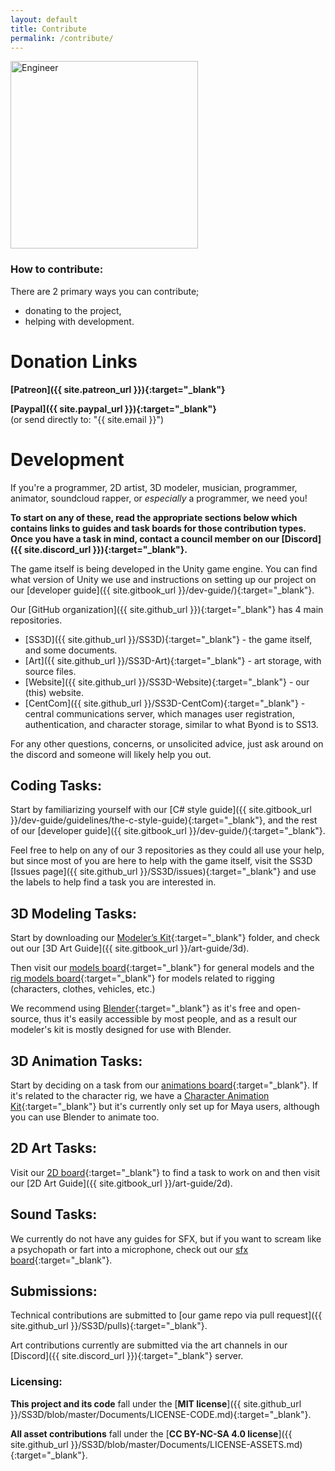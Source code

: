 ```yaml
---
layout: default
title: Contribute
permalink: /contribute/
---
```


<div class="image-float_right">
    <img src="{{ site.baseurl}}/assets/img/Engineer.png" alt="Engineer" width="300px">
</div>

### How to contribute:

There are 2 primary ways you can contribute;
- donating to the project, 
- helping with development.

# Donation Links

**[Patreon]({{ site.patreon_url }}){:target="_blank"}**

**[Paypal]({{ site.paypal_url }}){:target="_blank"}**<br>
(or send directly to: "{{ site.email }}")

# Development

If you're a programmer, 2D artist, 3D modeler, musician, programmer, animator, soundcloud rapper, or *especially* a programmer, we need you!

**To start on any of these, read the appropriate sections below which contains links to guides and task boards for those contribution types. Once you have a task in mind, contact a council member on our [Discord]({{ site.discord_url }}){:target="_blank"}.**

The game itself is being developed in the Unity game engine. You can find what version of Unity we use and instructions on setting up our project on our [developer guide]({{ site.gitbook_url }}/dev-guide/){:target="_blank"}.

Our [GitHub organization]({{ site.github_url }}){:target="_blank"} has 4 main repositories.
- [SS3D]({{ site.github_url }}/SS3D){:target="_blank"} - the game itself, and some documents.
- [Art]({{ site.github_url }}/SS3D-Art){:target="_blank"} - art storage, with source files.
- [Website]({{ site.github_url }}/SS3D-Website){:target="_blank"} - our (this) website.
- [CentCom]({{ site.github_url }}/SS3D-CentCom){:target="_blank"} - central communications server, which manages user registration, authentication, and character storage, similar to what Byond is to SS13.

For any other questions, concerns, or unsolicited advice, just ask around on the discord and someone will likely help you out.

## Coding Tasks:

Start by familiarizing yourself with our [C# style guide]({{ site.gitbook_url }}/dev-guide/guidelines/the-c-style-guide){:target="_blank"}, and the rest of our [developer guide]({{ site.gitbook_url }}/dev-guide/){:target="_blank"}.

Feel free to help on any of our 3 repositories as they could all use your help, but since most of you are here to help with the game itself, visit the SS3D [Issues page]({{ site.github_url }}/SS3D/issues){:target="_blank"} and use the labels to help find a task you are interested in. 

## 3D Modeling Tasks:

Start by downloading our [Modeler’s Kit](https://drive.google.com/drive/folders/11SMsOzh78-vNTq3Az5c-mUFpFw-5EOb8?usp=share_link){:target="_blank"} folder, and check out our [3D Art Guide]({{ site.gitbook_url }}/art-guide/3d).

Then visit our [models board](https://trello.com/b/ZVcDitv0/ss3d-model-list){:target="_blank"} for general models and the [rig models board](https://trello.com/b/cyDuUYyv/ss3d-rig-models){:target="_blank"} for models related to rigging (characters, clothes, vehicles, etc.)

We recommend using [Blender](https://www.blender.org/download/releases/){:target="_blank"} as it's free and open-source, thus it's easily accessible by most people, and as a result our modeler's kit is mostly designed for use with Blender.

## 3D Animation Tasks:

Start by deciding on a task from our [animations board](https://trello.com/b/xZ5bhNWw/ss3d-animations){:target="_blank"}. If it's related to the character rig, we have a [Character Animation Kit](https://drive.google.com/drive/folders/1V8QAE9651nYJffCSz9zjjygextDHN-GQ?usp=share_link){:target="_blank"} but it's currently only set up for Maya users, although you can use Blender to animate too.

## 2D Art Tasks:

Visit our [2D board](https://trello.com/b/XVZ95Hjq/ss3d-2d){:target="_blank"} to find a task to work on and then visit our [2D Art Guide]({{ site.gitbook_url }}/art-guide/2d).

## Sound Tasks:

We currently do not have any guides for SFX, but if you want to scream like a psychopath or fart into a microphone, check out our [sfx board](https://trello.com/b/k6pWgJE0/ss3d-sound-design){:target="_blank"}.

## Submissions:

Technical contributions are submitted to [our game repo via pull request]({{ site.github_url }}/SS3D/pulls){:target="_blank"}.

Art contributions currently are submitted via the art channels in our [Discord]({{ site.discord_url }}){:target="_blank"} server.

### Licensing:

**This project and its code** fall under the [**MIT license**]({{ site.github_url }}/SS3D/blob/master/Documents/LICENSE-CODE.md){:target="_blank"}.

**All asset contributions** fall under the [**CC BY-NC-SA 4.0 license**]({{ site.github_url }}/SS3D/blob/master/Documents/LICENSE-ASSETS.md){:target="_blank"}.
